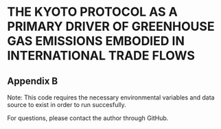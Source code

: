 # THE KYOTO PROTOCOL AS A PRIMARY DRIVER OF GREENHOUSE GAS EMISSIONS EMBODIED IN INTERNATIONAL TRADE FLOWS

## Appendix B

Note:
This code requires the necessary environmental variables and data source to exist in order to run succesfully.

For questions, please contact the author through GitHub.
